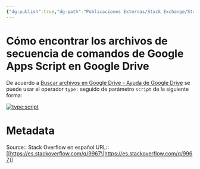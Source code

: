 ```yaml
---
{"dg-publish":true,"dg-path":"Publicaciones Externas/Stack Exchange/Stack Overflow en español/es.stackoverflow.com-9967.md","permalink":"/publicaciones-externas/stack-exchange/stack-overflow-en-espanol/es-stackoverflow-com-9967/","title":"Cómo encontrar los archivos de secuencia de comandos de Google Apps Script en Google Drive","hide":true,"noteIcon":"\"0\"","created":"2024-04-03T12:49:10.592-06:00","updated":"2024-04-05T16:43:48.611-06:00"}
---
```


# Cómo encontrar los archivos de secuencia de comandos de Google Apps Script en Google Drive

De acuerdo a [Buscar archivos en Google Drive - Ayuda de Google Drive](https://support.google.com/drive/answer/2375114?hl=es) se puede usar el operador `type:` seguido de parámetro `script` de la siguiente forma:

[![type:script][1]][1]


  [1]: https://i.stack.imgur.com/l7R0x.png

# Metadata
Source:: Stack Overflow en español
URL:: [[https://es.stackoverflow.com/q/9967\|https://es.stackoverflow.com/q/9967]]

